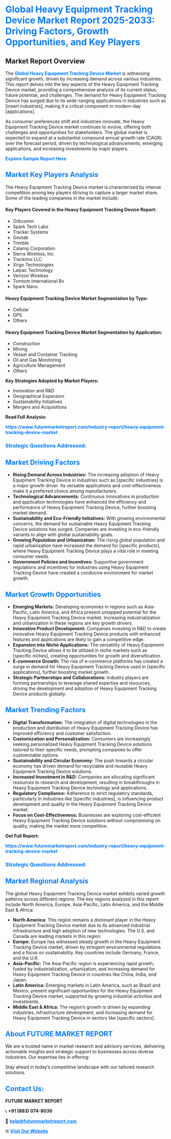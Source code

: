 <h1 style="color: #007BFF;">Global Heavy Equipment Tracking Device Market Report 2025-2033: Driving Factors, Growth Opportunities, and Key Players</h1>

<section id="overview">
<h2>Market Report Overview</h2>
<p>The <a href="https://www.futuremarketreport.com/industry-report/heavy-equipment-tracking-device-market" style="color: #007BFF; text-decoration: none;"><strong>Global Heavy Equipment Tracking Device Market</strong></a> is witnessing significant growth, driven by increasing demand across various industries. This report delves into the key aspects of the Heavy Equipment Tracking Device market, providing a comprehensive analysis of its current status, future potential, and challenges. The demand for Heavy Equipment Tracking Device has surged due to its wide-ranging applications in industries such as [insert industries], making it a critical component in modern-day [applications].</p>
<p>As consumer preferences shift and industries innovate, the Heavy Equipment Tracking Device market continues to evolve, offering both challenges and opportunities for stakeholders. The global market is expected to expand at a substantial compound annual growth rate (CAGR) over the forecast period, driven by technological advancements, emerging applications, and increasing investments by major players.</p>
</section>

<section id="overview">
<p><a href="https://www.futuremarketreport.com/request-sample/reportId=102856" style="color: #007BFF; text-decoration: none;"><strong>Explore Sample Report Here</strong></a></p>
</section>

<section id="key-players">
<h2 style="color: #007BFF;">Market Key Players Analysis</h2>
<p>The Heavy Equipment Tracking Device market is characterized by intense competition among key players striving to capture a larger market share. Some of the leading companies in the market include:</p>
<h4>Key Players Covered in the Heavy Equipment Tracking Device Report:</h4>
<ul><li>Orbcomm</li><li>Spark Tech Labs</li><li>Tracker Systems</li><li>Geotab</li><li>Trimble</li><li>Calamp Corporation</li><li>Sierra Wireless, Inc</li><li>Trackimo LLC</li><li>Xirgo Technologies</li><li>Laipac Technology</li><li>Verizon Wireless</li><li>Tomtom International Bv</li><li>Spark Nano</li></ul>
<h4>Heavy Equipment Tracking Device Market Segmentation by Type:</h4>
<ul><li>Cellular</li><li>GPS</li><li>Others</li></ul>

<h4>Heavy Equipment Tracking Device Market Segmentation by Application:</h4>
<ul><li>Construction</li><li>Mining</li><li>Vessel and Container Tracking</li><li>Oil and Gas Monitoring</li><li>Agriculture Management</li><li>Others</li></ul>
<p><strong>Key Strategies Adopted by Market Players:</strong></p>
<ul>
<li>Innovation and R&D</li>
<li>Geographical Expansion</li>
<li>Sustainability Initiatives</li>
<li>Mergers and Acquisitions</li>
</ul>
</section>

<section>
<p><strong>Read Full Analysis: </strong></p><a href="https://www.futuremarketreport.com/industry-report/heavy-equipment-tracking-device-market" style="color: #007BFF; text-decoration: none;"><strong>https://www.futuremarketreport.com/industry-report/heavy-equipment-tracking-device-market</strong></a>
<h3 style="color: #007BFF;">Strategic Questions Addressed:</h3>
</section>

<section id="driving-factors">
<h2 style="color: #007BFF;">Market Driving Factors</h2>
<ul>
<li><strong>Rising Demand Across Industries:</strong> The increasing adoption of Heavy Equipment Tracking Device in industries such as [specific industries] is a major growth driver. Its versatile applications and cost-effectiveness make it a preferred choice among manufacturers.</li>
<li><strong>Technological Advancements:</strong> Continuous innovations in production and application technologies have enhanced the efficiency and performance of Heavy Equipment Tracking Device, further boosting market demand.</li>
<li><strong>Sustainability and Eco-Friendly Initiatives:</strong> With growing environmental concerns, the demand for sustainable Heavy Equipment Tracking Device solutions has surged. Companies are investing in eco-friendly variants to align with global sustainability goals.</li>
<li><strong>Growing Population and Urbanization:</strong> The rising global population and rapid urbanization have increased the demand for [specific products], where Heavy Equipment Tracking Device plays a vital role in meeting consumer needs.</li>
<li><strong>Government Policies and Incentives:</strong> Supportive government regulations and incentives for industries using Heavy Equipment Tracking Device have created a conducive environment for market growth.</li>
</ul>
</section>

<section id="growth-opportunities">
<h2 style="color: #007BFF;">Market Growth Opportunities</h2>
<ul>
<li><strong>Emerging Markets:</strong> Developing economies in regions such as Asia-Pacific, Latin America, and Africa present untapped potential for the Heavy Equipment Tracking Device market. Increasing industrialization and urbanization in these regions are key growth drivers.</li>
<li><strong>Innovative Product Development:</strong> Companies investing in R&D to create innovative Heavy Equipment Tracking Device products with enhanced features and applications are likely to gain a competitive edge.</li>
<li><strong>Expansion into Niche Applications:</strong> The versatility of Heavy Equipment Tracking Device allows it to be utilized in niche markets such as [specific niches], creating opportunities for growth and diversification.</li>
<li><strong>E-commerce Growth:</strong> The rise of e-commerce platforms has created a surge in demand for Heavy Equipment Tracking Device used in [specific applications], further boosting market growth.</li>
<li><strong>Strategic Partnerships and Collaborations:</strong> Industry players are forming partnerships to leverage shared expertise and resources, driving the development and adoption of Heavy Equipment Tracking Device products globally.</li>
</ul>
</section>

<section id="trending-factors">
<h2 style="color: #007BFF;">Market Trending Factors</h2>
<ul>
<li><strong>Digital Transformation:</strong> The integration of digital technologies in the production and distribution of Heavy Equipment Tracking Device has improved efficiency and customer satisfaction.</li>
<li><strong>Customization and Personalization:</strong> Consumers are increasingly seeking personalized Heavy Equipment Tracking Device solutions tailored to their specific needs, prompting companies to offer customizable options.</li>
<li><strong>Sustainability and Circular Economy:</strong> The push towards a circular economy has driven demand for recyclable and reusable Heavy Equipment Tracking Device solutions.</li>
<li><strong>Increased Investment in R&D:</strong> Companies are allocating significant resources to research and development, resulting in breakthroughs in Heavy Equipment Tracking Device technology and applications.</li>
<li><strong>Regulatory Compliance:</strong> Adherence to strict regulatory standards, particularly in industries like [specific industries], is influencing product development and quality in the Heavy Equipment Tracking Device market.</li>
<li><strong>Focus on Cost-Effectiveness:</strong> Businesses are exploring cost-efficient Heavy Equipment Tracking Device solutions without compromising on quality, making the market more competitive.</li>
</ul>
</section>

<section>
<p><strong>Get Full Report: </strong></p><a href="https://www.futuremarketreport.com/industry-report/heavy-equipment-tracking-device-market" style="color: #007BFF; text-decoration: none;"><strong>https://www.futuremarketreport.com/industry-report/heavy-equipment-tracking-device-market</strong></a>
<h3 style="color: #007BFF;">Strategic Questions Addressed:</h3>
</section>


<section id="regional-analysis">
<h2 style="color: #007BFF;">Market Regional Analysis</h2>
<p>The global Heavy Equipment Tracking Device market exhibits varied growth patterns across different regions. The key regions analyzed in this report include North America, Europe, Asia-Pacific, Latin America, and the Middle East & Africa:</p>
<ul>
<li><strong>North America:</strong> This region remains a dominant player in the Heavy Equipment Tracking Device market due to its advanced industrial infrastructure and high adoption of new technologies. The U.S. and Canada are leading markets in this region.</li>
<li><strong>Europe:</strong> Europe has witnessed steady growth in the Heavy Equipment Tracking Device market, driven by stringent environmental regulations and a focus on sustainability. Key countries include Germany, France, and the U.K.</li>
<li><strong>Asia-Pacific:</strong> The Asia-Pacific region is experiencing rapid growth, fueled by industrialization, urbanization, and increasing demand for Heavy Equipment Tracking Device in countries like China, India, and Japan.</li>
<li><strong>Latin America:</strong> Emerging markets in Latin America, such as Brazil and Mexico, present significant opportunities for the Heavy Equipment Tracking Device market, supported by growing industrial activities and investments.</li>
<li><strong>Middle East & Africa:</strong> The region’s growth is driven by expanding industries, infrastructure development, and increasing demand for Heavy Equipment Tracking Device in sectors like [specific sectors].</li>
</ul>
</section>

<footer>
<h2 style="color: #007BFF;">About FUTURE MARKET REPORT</h2>
<p>We are a trusted name in market research and advisory services, delivering actionable insights and strategic support to businesses across diverse industries. Our expertise lies in offering:</p>

<p>Stay ahead in today’s competitive landscape with our tailored research solutions.</p>

<h2 style="color: #007BFF;">Contact Us:</h2>
<p><strong>FUTURE MARKET REPORT</strong></p>
<p>📞 <strong>+91 (883) 074-8030</strong></p>
<p>📧 <strong><a href="mailto:help@futuremarketreport.com" style="color: #007BFF;">help@futuremarketreport.com</a></strong></p>
<p>🌐 <strong><a href="https://www.futuremarketreport.com/" style="color: #007BFF;">Visit Our Website</a></strong></p>
</footer>